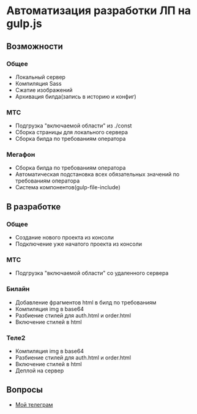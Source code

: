 <h1>Автоматизация разработки ЛП на gulp.js</h1>
<h2>Возможности</h2>
<h3>Общее</h3>
<ul>
  <li>Локальный сервер</li>
  <li>Компиляция Sass</li>
  <li>Сжатие изображений</li>
  <li>Архивация билда(запись в историю и конфиг)</li>
</ul>
<h3>МТС</h3>
<ul>
  <li>Подгрузка "включаемой области" из ./const</li>
  <li>Сборка страницы для локального сервера</li>
  <li>Сборка билда по требованиям оператора</li>
</ul>
<h3>Мегафон</h3>
<ul>
  <li>Сборка билда по требованиям оператора</li>
  <li>Автоматическая подстановка всех обязательных значений по требованиям оператора</li>
  <li>Система компонентов(gulp-file-include)</li>
</ul>
<h2>В разработке</h2>
<h3>Общее</h3>
<ul>
  <li>Создание нового проекта из консоли</li>
  <li>Подключение уже начатого проекта из консоли</li>
</ul>
<h3>МТС</h3>
<ul>
  <li>Подгрузка "включаемой области" со удаленного сервера</li>
</ul>
<h3>Билайн</h3>
<ul>
  <li>Добавление фрагментов html в билд по требованиям</li>
  <li>Компиляция img в base64</li>
  <li>Разбиение стилей для auth.html и order.html</li>
  <li>Включение стилей в html</li>
</ul>
<h3>Теле2</h3>
<ul>
  <li>Компиляция img в base64</li>
  <li>Разбиение стилей для auth.html и order.html</li>
  <li>Включение стилей в html</li>
  <li>Деплой на сервер</li>
</ul>
<h2>Вопросы</h2>
<ul>
  <li><a href="https://t.me/beast_hotline">Мой телеграм</a></li>
<ul>
